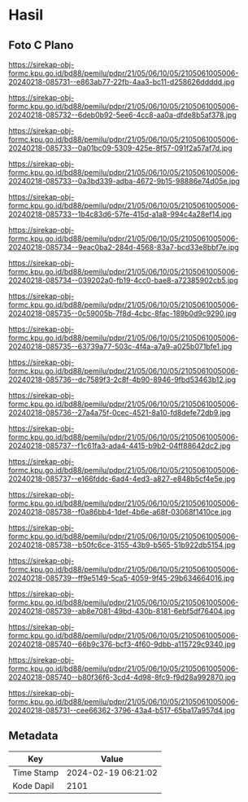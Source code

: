 # Hasil

## Foto C Plano

https://sirekap-obj-formc.kpu.go.id/bd88/pemilu/pdpr/21/05/06/10/05/2105061005006-20240218-085731--e863ab77-22fb-4aa3-bc11-d258626ddddd.jpg

https://sirekap-obj-formc.kpu.go.id/bd88/pemilu/pdpr/21/05/06/10/05/2105061005006-20240218-085732--6deb0b92-5ee6-4cc8-aa0a-dfde8b5af378.jpg

https://sirekap-obj-formc.kpu.go.id/bd88/pemilu/pdpr/21/05/06/10/05/2105061005006-20240218-085733--0a01bc09-5309-425e-8f57-091f2a57af7d.jpg

https://sirekap-obj-formc.kpu.go.id/bd88/pemilu/pdpr/21/05/06/10/05/2105061005006-20240218-085733--0a3bd339-adba-4672-9b15-98886e74d05e.jpg

https://sirekap-obj-formc.kpu.go.id/bd88/pemilu/pdpr/21/05/06/10/05/2105061005006-20240218-085733--1b4c83d6-57fe-415d-a1a8-994c4a28ef14.jpg

https://sirekap-obj-formc.kpu.go.id/bd88/pemilu/pdpr/21/05/06/10/05/2105061005006-20240218-085734--9eac0ba2-284d-4568-83a7-bcd33e8bbf7e.jpg

https://sirekap-obj-formc.kpu.go.id/bd88/pemilu/pdpr/21/05/06/10/05/2105061005006-20240218-085734--039202a0-fb19-4cc0-bae8-a72385902cb5.jpg

https://sirekap-obj-formc.kpu.go.id/bd88/pemilu/pdpr/21/05/06/10/05/2105061005006-20240218-085735--0c59005b-7f8d-4cbc-8fac-189b0d9c9290.jpg

https://sirekap-obj-formc.kpu.go.id/bd88/pemilu/pdpr/21/05/06/10/05/2105061005006-20240218-085735--63739a77-503c-4f4a-a7a9-a025b071bfe1.jpg

https://sirekap-obj-formc.kpu.go.id/bd88/pemilu/pdpr/21/05/06/10/05/2105061005006-20240218-085736--dc7589f3-2c8f-4b90-8946-9fbd53463b12.jpg

https://sirekap-obj-formc.kpu.go.id/bd88/pemilu/pdpr/21/05/06/10/05/2105061005006-20240218-085736--27a4a75f-0cec-4521-8a10-fd8defe72db9.jpg

https://sirekap-obj-formc.kpu.go.id/bd88/pemilu/pdpr/21/05/06/10/05/2105061005006-20240218-085737--f1c61fa3-ada4-4415-b9b2-04ff88642dc2.jpg

https://sirekap-obj-formc.kpu.go.id/bd88/pemilu/pdpr/21/05/06/10/05/2105061005006-20240218-085737--e166fddc-6ad4-4ed3-a827-e848b5cf4e5e.jpg

https://sirekap-obj-formc.kpu.go.id/bd88/pemilu/pdpr/21/05/06/10/05/2105061005006-20240218-085738--f0a86bb4-1def-4b6e-a68f-03068f1410ce.jpg

https://sirekap-obj-formc.kpu.go.id/bd88/pemilu/pdpr/21/05/06/10/05/2105061005006-20240218-085738--b50fc6ce-3155-43b9-b565-51b922db5154.jpg

https://sirekap-obj-formc.kpu.go.id/bd88/pemilu/pdpr/21/05/06/10/05/2105061005006-20240218-085739--ff9e5149-5ca5-4059-9f45-29b634664016.jpg

https://sirekap-obj-formc.kpu.go.id/bd88/pemilu/pdpr/21/05/06/10/05/2105061005006-20240218-085739--ab8e7081-49bd-430b-8181-6ebf5df76404.jpg

https://sirekap-obj-formc.kpu.go.id/bd88/pemilu/pdpr/21/05/06/10/05/2105061005006-20240218-085740--66b9c376-bcf3-4f60-9dbb-a115729c9340.jpg

https://sirekap-obj-formc.kpu.go.id/bd88/pemilu/pdpr/21/05/06/10/05/2105061005006-20240218-085740--b80f36f6-3cd4-4d98-8fc9-f9d28a992870.jpg

https://sirekap-obj-formc.kpu.go.id/bd88/pemilu/pdpr/21/05/06/10/05/2105061005006-20240218-085731--cee66362-3796-43a4-b517-65ba17a957d4.jpg


## Metadata

| Key        | Value               |
| ---------- | ------------------- |
| Time Stamp | 2024-02-19 06:21:02 |
| Kode Dapil | 2101                |



